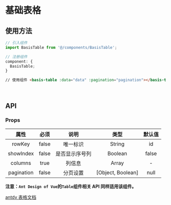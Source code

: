 # 基础表格

## 使用方法

```js
// 引入组件
import BasisTable from '@/components/BasisTable';
```

```js
// 注册组件
component: {
  BasisTable;
}
```

```html
// 使用组件 <basis-table :data="data" :pagination="pagination"></basis-table>
```

<br />

## API

### Props

|    属性    | 必须  |      说明      |       类型        | 默认值 |
| :--------: | :---: | :------------: | :---------------: | :----: |
|   rowKey   | false |    唯一标识    |      String       |   id   |
| showIndex  | false | 是否显示序号列 |      Boolean      | false  |
|  columns   | true  |     列信息     |       Array       |   -    |
| pagination | false |    分页设置    | [Object, Boolean] |  null  |

**注意：`Ant Design of Vue`的`Table`组件相关 API 同样适用该组件。**

[antdv 表格文档](https://2x.antdv.com/components/table-cn)
